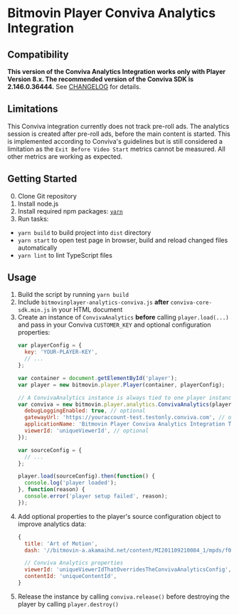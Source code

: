 # Bitmovin Player Conviva Analytics Integration

## Compatibility
**This version of the Conviva Analytics Integration works only with Player Version 8.x.
The recommended version of the Conviva SDK is 2.146.0.36444.** See [CHANGELOG](CHANGELOG.md) for details.

## Limitations
This Conviva integration currently does not track pre-roll ads. The analytics session is created after pre-roll ads, before the main content is started. This is implemented according to Conviva's guidelines but is still considered a limitation as the `Exit Before Video Start` metrics cannot be measured. All other metrics are working as expected.

## Getting Started

 0. Clone Git repository
 1. Install node.js
 2. Install required npm packages: [`yarn`](https://yarnpkg.com/)
 3. Run tasks:
  * `yarn build` to build project into `dist` directory
  * `yarn start` to open test page in browser, build and reload changed files automatically
  * `yarn lint` to lint TypeScript files

## Usage

 1. Build the script by running `yarn build`
 2. Include `bitmovinplayer-analytics-conviva.js` **after** `conviva-core-sdk.min.js` in your HTML document
 3. Create an instance of `ConvivaAnalytics` **before** calling `player.load(...)` and pass in your Conviva `CUSTOMER_KEY` and optional configuration properties:
    ```js
    var playerConfig = {
      key: 'YOUR-PLAYER-KEY',
      // ...
    };

    var container = document.getElementById('player');
    var player = new bitmovin.player.Player(container, playerConfig);
    
    // A ConvivaAnalytics instance is always tied to one player instance
    var conviva = new bitmovin.player.analytics.ConvivaAnalytics(player, 'CUSTOMER_KEY', {
      debugLoggingEnabled: true, // optional
      gatewayUrl: 'https://youraccount-test.testonly.conviva.com', // optional, TOUCHSTONE_SERVICE_URL for testing
      applicationName: 'Bitmovin Player Conviva Analytics Integration Test Page', // optional
      viewerId: 'uniqueViewerId', // optional
    });
    
    var sourceConfig = {
      // ...
    };
    
    player.load(sourceConfig).then(function() {
      console.log('player loaded');
    }, function(reason) {
      console.error('player setup failed', reason);
    });
    ```
 4. Add optional properties to the player's source configuration object to improve analytics data:
    ```js
    {
      title: 'Art of Motion',
      dash: '//bitmovin-a.akamaihd.net/content/MI201109210084_1/mpds/f08e80da-bf1d-4e3d-8899-f0f6155f6efa.mpd',

      // Conviva Analytics properties
      viewerId: 'uniqueViewerIdThatOverridesTheConvivaAnalyticsConfig',
      contentId: 'uniqueContentId',
    }
    ```
 5. Release the instance by calling `conviva.release()` before destroying the player by calling `player.destroy()`
 